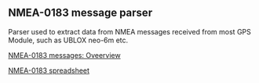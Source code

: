 ## NMEA-0183 message parser

Parser used to extract data from NMEA messages received from most GPS Module, such as UBLOX neo-6m etc.

[NMEA-0183 messages: Oveerview](https://receiverhelp.trimble.com/alloy-gnss/en-us/NMEA-0183messages_MessageOverview.html)

[NMEA-0183 spreadsheet](https://docs.google.com/spreadsheets/d/1Y8mJinXm0K_eeO3JRtDRkNoarwrAKhB7OqoIx5QzDeo/edit?usp=sharing)
